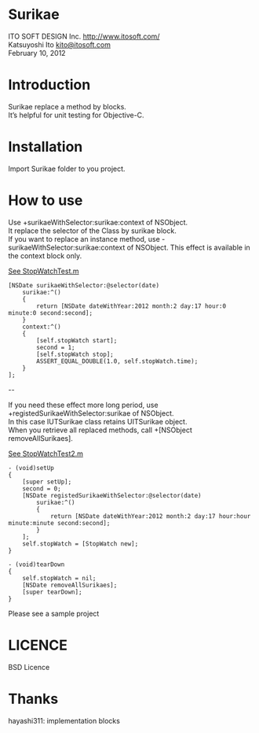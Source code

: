 Surikae
=
ITO SOFT DESIGN Inc. http://www.itosoft.com/  
Katsuyoshi Ito <kito@itosoft.com>  
February 10, 2012  
  
Introduction
=

Surikae replace a method by blocks.  
It’s helpful for unit testing for Objective-C.  

Installation
=
Import Surikae folder to you project.


How to use
=
Use +surikaeWithSelector:surikae:context of NSObject.  
It replace the selector of the Class by surikae block.  
If you want to replace an instance method, use -surikaeWithSelector:surikae:context of NSObject.
This effect is available in the context block only.  
  
[See StopWatchTest.m](https://github.com/katsuyoshi/Surikae/blob/master/sample/iUnitTest/Tests/StopWatchTest.m)

    [NSDate surikaeWithSelector:@selector(date)
        surikae:^()
        {
            return [NSDate dateWithYear:2012 month:2 day:17 hour:0 minute:0 second:second];
        }
        context:^()
        {
            [self.stopWatch start];
            second = 1;
            [self.stopWatch stop];
            ASSERT_EQUAL_DOUBLE(1.0, self.stopWatch.time);
        }
    ];

--

If you need these effect more long period, use +registedSurikaeWithSelector:surikae of NSObject.  
In this case IUTSurikae class retains UITSurikae object.  
When you retrieve all replaced methods, call +[NSObject removeAllSurikaes].  


[See StopWatchTest2.m](https://github.com/katsuyoshi/Surikae/blob/master/sample/iUnitTest/Tests/StopWatchTest2.m)

    - (void)setUp
    {
        [super setUp];
        second = 0;
        [NSDate registedSurikaeWithSelector:@selector(date)
            surikae:^()
            {
                return [NSDate dateWithYear:2012 month:2 day:17 hour:hour minute:minute second:second];
            }
        ];
        self.stopWatch = [StopWatch new];
    }

    - (void)tearDown
    {
        self.stopWatch = nil;
        [NSDate removeAllSurikaes];
        [super tearDown];
    }
Please see a sample project  

LICENCE  
=
BSD Licence


Thanks
=
hayashi311: implementation blocks
